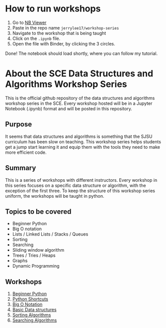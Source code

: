 # How to run workshops
1. Go to [NB Viewer](https://nbviewer.jupyter.org/)
1. Paste in the repo name `jerrylee17/workshop-series`
1. Navigate to the workshop that is being taught
1. Click on the `.ipynb` file.
1. Open the file with Binder, by clicking the 3 circles.

Done! The notebook should load shortly, where you can follow my tutorial.


# About the SCE Data Structures and Algorithms Workshop Series

This is the official github repository of the 
data structures and algorithms workshop series
in the SCE. Every workshop hosted will be in a 
Jupyter Notebook (.ipynb) format and will be 
posted in this repository. 

## Purpose
It seems that data structures and algorithms is something
that the SJSU curriculum has been slow on teaching. This 
workshop series helps students get a jump start learning
it and equip them with the tools they need to make more 
efficient code.

## Summary
This is a series of workshops with different instructors. 
Every workshop in this series focuses on a specific data
structure or algorithm, with the exception of the first 
three. To keep the structure of this workshop series uniform, 
the workshops will be taught in python. 

## Topics to be covered
- Beginner Python
- Big O notation
- Lists / Linked Lists / Stacks / Queues
- Sorting
- Searching
- Sliding window algorithm
- Trees / Tries / Heaps
- Graphs
- Dynamic Programming

## Workshops
1. [Beginner Python](https://github.com/evanugarte/PythonWorkshop)
1. [Python Shortcuts](https://github.com/jerrylee17/Python-shortcuts-workshop)
1. [Big O Notation](https://github.com/hsorathia/daalgsh/tree/master/big_o)
1. [Basic Data structures](https://github.com/jerrylee17/workshop-series/tree/master/basic-data-structures)
1. [Sorting Algorithms](https://github.com/jerrylee17/workshop-series/tree/master/sorting)
1. [Searching Algorithms](https://github.com/jerrylee17/workshop-series/tree/master/searching)

